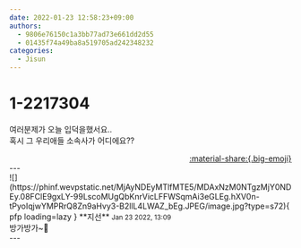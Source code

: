 ```yaml
---
date: 2022-01-23 12:58:23+09:00
authors:
  - 9806e76150c1a3bb77ad73e661dd2d55
  - 01435f74a49ba8a519705ad242348232
categories:
  - Jisun
---
```


# 1-2217304

<div class="post-container" markdown="1">
<div class="content-container md-sidebar__scrollwrap" markdown="1">

여러분제가 오늘 입덕을했서요..<br>혹시 그 우리애들 소속사가 어디에요??

</div>
</div>

<div style="text-align: right;" markdown="1">
<a href="https://weverse.io/fromis9/fanpost/1-2217304" style="text-align: right;">:material-share:{.big-emoji}</a>
</div>
---

<div class="comments-container md-sidebar__scrollwrap" markdown="1">
<div class="comment" markdown="1">
<div class='id-container' markdown="1">
![](https://phinf.wevpstatic.net/MjAyNDEyMTlfMTE5/MDAxNzM0NTgzMjY0NDEy.08FClE9gxLY-99LscoMUgQbKnrVicLFFWSqmAi3eGLEg.hXV0n-tPyoIqjwYMPRrQ8Zn9aHvy3-B2llL4LWAZ_bEg.JPEG/image.jpg?type=s72){ pfp loading=lazy }
**<span class="artist">지선</span>** <small>Jan 23 2022, 13:09</small><br>
</div>
<div class='comment-body' markdown="1">
방가방가~🌚
</div>
</div>
</div>
---
